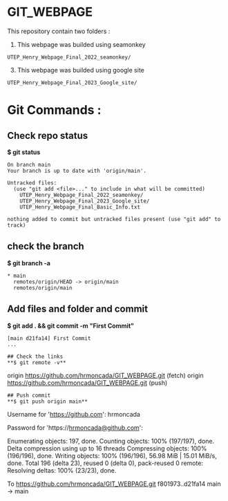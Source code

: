 # GIT_WEBPAGE
This repository contain two folders :

  1. This webpage was builded using seamonkey
  ```
  UTEP_Henry_Webpage_Final_2022_seamonkey/
  ```    
  3. This webpage was builded using google site
 ```
 UTEP_Henry_Webpage_Final_2023_Google_site/
  ```
# Git Commands :      
## Check repo status 
**$ git status**
```
On branch main
Your branch is up to date with 'origin/main'.

Untracked files:
  (use "git add <file>..." to include in what will be committed)
	UTEP_Henry_Webpage_Final_2022_seamonkey/
	UTEP_Henry_Webpage_Final_2023_Google_site/
	UTEP_Henry_Webpage_Final_Basic_Info.txt

nothing added to commit but untracked files present (use "git add" to track)
```
## check the branch
**$ git branch -a**
```	
* main
  remotes/origin/HEAD -> origin/main
  remotes/origin/main
```
## Add files and folder and commit
**$ git add . && git commit -m "First Commit"**
```
[main d21fa14] First Commit
...

## Check the links	
**$ git remote -v** 
```
origin	https://github.com/hrmoncada/GIT_WEBPAGE.git (fetch)
origin	https://github.com/hrmoncada/GIT_WEBPAGE.git (push)
```
## Push commit 
**$ git push origin main**
```
Username for 'https://github.com': hrmoncada

Password for 'https://hrmoncada@github.com': 

Enumerating objects: 197, done.
Counting objects: 100% (197/197), done.
Delta compression using up to 16 threads
Compressing objects: 100% (196/196), done.
Writing objects: 100% (196/196), 56.98 MiB | 15.01 MiB/s, done.
Total 196 (delta 23), reused 0 (delta 0), pack-reused 0
remote: Resolving deltas: 100% (23/23), done.

To https://github.com/hrmoncada/GIT_WEBPAGE.git
   f801973..d21fa14  main -> main
```
